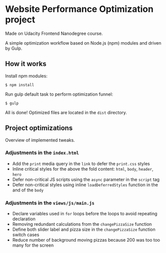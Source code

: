 # Website Performance Optimization project

Made on Udacity Frontend Nanodegree course.

A simple optimization workflow based on Node.js (npm) modules and driven by Gulp.

## How it works

Install npm modules:

`$ npm install`

Run gulp default task to perform optimization funnel:

`$ gulp`

All is done! Optimized files are located in the `dist` directory.

## Project optimizations

Overview of implemented tweaks.

### Adjustments in the `index.html`

- Add the `print` media query in the `link` to defer the `print.css` styles
- Inline critical styles for the above the fold content: `html`, `body`, `header`, `hero`
- Defer non-critical JS scripts using the `async` parameter in the `script` tag
- Defer non-critical styles using inline `loadDeferredStyles` function in the and of the `body`

### Adjustments in the `views/js/main.js`

- Declare variables used in `for` loops before the loops to avoid repeating declaration
- Removing redundant calculations from the `changePizzaSize` function
- Define both slider label and pizza size in the `changePizzaSize` function switch cases
- Reduce number of background moving pizzas because 200 was too too many for the screen
